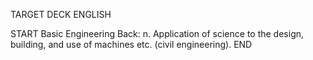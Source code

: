 TARGET DECK
ENGLISH

START
Basic
Engineering
Back: n. Application of science to the design, building, and use of machines etc. (civil engineering).
END
